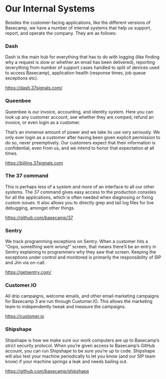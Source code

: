 # Our Internal Systems

Besides the customer-facing applications, like the different versions of Basecamp, we have a number of internal systems that help us support, report, and operate the company. They are as follows:

### Dash

Dash is the main hub for everything that has to do with logging (like finding why a request is slow or whether an email has been delivered), reporting (everything from number of support cases handled to split of devices used to access Basecamp), application health (response times, job queue exceptions etc).

https://dash.37signals.com/

### Queenbee

Queenbee is our invoice, accounting, and identity system. Here you can look up any customer account, see whether they are comped, refund an invoice, or even login as a customer.

That’s an immense amount of power and we take its use very seriously. We only ever login as a customer after having been given explicit permission to do so, never preemptively. Our customers expect that their information is confidential, even from us, and we intend to honor that expectation at all times.

https://billing.37signals.com

### The 37 command

This is perhaps less of a system and more of an interface to all our other systems. The 37 command gives easy access to the production consoles for all the applications, which is often needed when diagnosing or fixing custom issues. It also allows you to directly grep and tail log files for live debugging, amongst other things.

https://github.com/basecamp/37

### Sentry

We track programming exceptions on Sentry. When a customer hits a "Oops, something went wrong!" screen, that means there’ll be an entry in Sentry explaining to programmers why they saw that screen. Keeping the exceptions under control and monitored is primarily the responsibility of SIP and Jim via on-call.

https://getsentry.com/

### Customer.IO

All drip campaigns, welcome emails, and other email marketing campaigns for Basecamp 3 are run through Customer.IO. This allows the marketing team to independently tweak and measure the campaigns.

https://customer.io

### Shipshape

Shipshape is how we make sure our work computers are up to Basecamp’s strict security protocol. When you’re given access to Basecamp’s GitHub account, you can run Shipshape to be sure you’re up to code. Shipshape will also test your machine periodically to let you know (and our SIP team know) if your machine springs a leak and needs bailing out.

https://github.com/basecamp/shipshape
